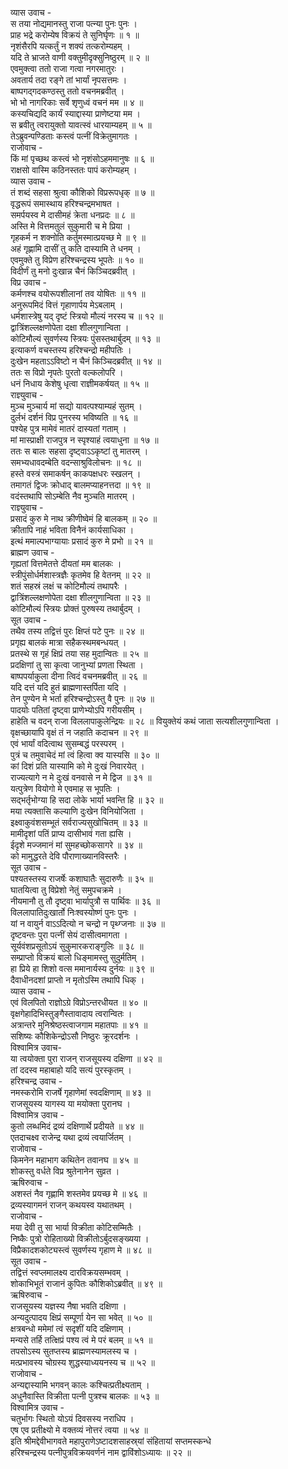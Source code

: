 व्यास उवाच -  
स तया नोद्यमानस्तु राजा पत्न्या पुनः पुनः ।  
प्राह भद्रे करोम्येष विक्रयं ते सुनिर्घृणः ॥ १ ॥  
नृशंसैरपि यत्कर्तुं न शक्यं तत्करोम्यहम् ।  
यदि ते भ्राजते वाणी वक्तुमीदृक्सुनिष्ठुरम् ॥ २ ॥  
एवमुक्त्वा ततो राजा गत्वा नगरमातुरः ।  
अवतार्य तदा रङ्गे तां भार्यां नृपसत्तमः ।  
बाष्पगद्गदकण्ठस्तु ततो वचनमब्रवीत् ।  
भो भो नागरिकाः सर्वे शृणुध्वं वचनं मम ॥ ४ ॥  
कस्यचिद्यदि कार्यं स्याद्दास्या प्राणेष्टया मम ।  
स ब्रवीतु त्वरायुक्तो यावत्स्वं धारयाम्यहम् ॥ ५ ॥  
तेऽब्रुवन्पण्डिताः कस्त्वं पत्नीं विक्रेतुमागतः ।  
राजोवाच -  
किं मां पृच्छथ कस्त्वं भो नृशंसोऽहममानुषः ॥ ६ ॥  
राक्षसो वास्मि कठिनस्ततः पापं करोम्यहम् ।  
व्यास उवाच -  
तं शब्दं सहसा श्रुत्वा कौशिको विप्ररूपधृक् ॥ ७ ॥  
वृद्धरूपं समास्थाय हरिश्चन्द्रमभाषत ।  
समर्पयस्व मे दासीमहं क्रेता धनप्रदः ॥ ८ ॥  
अस्ति मे वित्तमतुलं सुकुमारी च मे प्रिया ।  
गृहकर्म न शक्नोति कर्तुमस्मात्प्रयच्छ मे ॥ ९ ॥  
अहं गृह्णामि दासीं तु कति दास्यामि ते धनम् ।  
एवमुक्ते तु विप्रेण हरिश्चन्द्रस्य भूपतेः ॥ १० ॥  
विदीर्णं तु मनो दुःखान्न चैनं किञ्चिदब्रवीत् ।  
विप्र उवाच -  
कर्मणश्च वयोरूपशीलानां तव योषितः ॥ ११ ॥  
अनुरूपमिदं वित्तं गृहाणार्पय मेऽबलाम् ।  
धर्मशास्त्रेषु यद्‌ दृष्टं स्त्रियो मौल्यं नरस्य च ॥ १२ ॥  
द्वात्रिंशल्लक्षणोपेता दक्षा शीलगुणान्विता ।  
कोटिमौल्यं सुवर्णस्य स्त्रियः पुंसस्तथार्बुदम् ॥ १३ ॥  
इत्याकर्ण वचस्तस्य हरिश्चन्द्रो महीपतिः ।  
दुःखेन महताऽऽविष्टो न चैनं किञ्चिदब्रवीत् ॥ १४ ॥  
ततः स विप्रो नृपतेः पुरतो वल्कलोपरि ।  
धनं निधाय केशेषु धृत्वा राज्ञीमकर्षयत् ॥ १५ ॥  
राज्ञ्युवाच -  
मुञ्च मुञ्चार्य मां सद्यो यावत्पश्याम्यहं सुतम् ।  
दुर्लभं दर्शनं विप्र पुनरस्य भविष्यति ॥ १६ ॥  
पश्येह पुत्र मामेवं मातरं दास्यतां गताम् ।  
मां मास्प्राक्षी राजपुत्र न स्पृश्याहं त्वयाधुना ॥ १७ ॥  
ततः स बालः सहसा दृष्ट्वाऽऽकृष्टां तु मातरम् ।  
समभ्यधावदम्बेति वदन्साश्रुविलोचनः ॥ १८ ॥  
हस्ते वस्त्रं समाकर्षन् काकपक्षधरः स्खलन् ।  
तमागतं द्विजः क्रोधाद्‌ बालमप्याहनत्तदा ॥ १९ ॥  
वदंस्तथापि सोऽम्बेति नैव मुञ्चति मातरम् ।  
राज्ञ्युवाच -  
प्रसादं कुरु मे नाथ क्रीणीष्वेमं हि बालकम् ॥ २० ॥  
क्रीतापि नाहं भविता विनैनं कार्यसाधिका ।  
इत्थं ममाल्पभाग्यायाः प्रसादं कुरु मे प्रभो ॥ २१ ॥  
ब्राह्मण उवाच -  
गृह्यतां वित्तमेतत्ते दीयतां मम बालकः ।  
स्त्रीपुंसोर्धर्मशास्त्रज्ञैः कृतमेव हि वेतनम् ॥ २२ ॥  
शतं सहस्रं लक्षं च कोटिमौल्यं तथापरैः ।  
द्वात्रिंशल्लक्षणोपेता दक्षा शीलगुणान्विता ॥ २३ ॥  
कोटिमौल्यं स्त्रियः प्रोक्तं पुरुषस्य तथार्बुदम् ।  
सूत उवाच -  
तथैव तस्य तद्वित्तं पुरः क्षिप्तं पटे पुनः ॥ २४ ॥  
प्रगृह्य बालकं मात्रा सहैकस्थमबन्धयत् ।  
प्रतस्थे स गृहं क्षिप्रं तया सह मुदान्वितः ॥ २५ ॥  
प्रदक्षिणां तु सा कृत्वा जानुभ्यां प्रणता स्थिता ।  
बाष्पपर्याकुला दीना त्विदं वचनमब्रवीत् ॥ २६ ॥  
यदि दत्तं यदि हुतं ब्राह्मणास्तर्पिता यदि ।  
तेन पुण्येन मे भर्ता हरिश्चन्द्रोऽस्तु वै पुनः ॥ २७ ॥  
पादयोः पतितां दृष्ट्वा प्राणेभ्योऽपि गरीयसीम् ।  
हाहेति च वदन् राजा विललापाकुलेन्द्रियः ॥ २८ ॥
वियुक्तेयं कथं जाता सत्यशीलगुणान्विता ।  
वृक्षच्छायापि वृक्षं तं न जहाति कदाचन ॥ २९ ॥  
एवं भार्यां वदित्वाथ सुसम्बद्धं परस्परम् ।  
पुत्रं च तमुवाचेदं मां त्वं हित्वा क्व यास्यसि ॥ ३० ॥  
कां दिशं प्रति यास्यामि को मे दुःखं निवारयेत् ।  
राज्यत्यागे न मे दुःखं वनवासे न मे द्विज ॥ ३१ ॥  
यत्पुत्रेण वियोगो मे एवमाह स भूपतिः ।  
सद्‌भर्तृभोग्या हि सदा लोके भार्या भवन्ति हि ॥ ३२ ॥  
मया त्यक्तासि कल्याणि दुःखेन विनियोजिता ।  
इक्ष्वाकुवंशसम्भूतं सर्वराज्यसुखोचितम् ॥ ३३ ॥  
मामीदृशां पतिं प्राप्य दासीभावं गता ह्यसि ।  
ईदृशे मज्जमानं मां सुमहच्छोकसागरे ॥ ३४ ॥  
को मामुद्धरते देवि पौराणाख्यानविस्तरैः ।  
सूत उवाच -  
पश्यतस्तस्य राजर्षेः कशाघातैः सुदारुणैः ॥ ३५ ॥  
घातयित्वा तु विप्रेशो नेतुं समुपचक्रमे ।  
नीयमानौ तु तौ दृष्ट्वा भार्यापुत्रौ स पार्थिवः ॥ ३६ ॥  
विललापातिदुःखार्तो निःश्वस्योष्णं पुनः पुनः ।  
यां न वायुर्न वाऽऽदित्यो न चन्द्रो न पृथ्ग्जनाः ॥ ३७ ॥  
दृष्टवन्तः पुरा पत्नीं सेयं दासीत्वमागता ।  
सूर्यवंशप्रसूतोऽयं सुकुमारकराङ्गुलिः ॥ ३८ ॥  
सम्प्राप्तो विक्रयं बालो धिङ्‌मामस्तु सुदुर्मतिम् ।  
हा प्रिये हा शिशो वत्स ममानार्यस्य दुर्नयः ॥ ३९ ॥  
दैवाधीनदशां प्राप्तो न मृतोऽस्मि तथापि धिक् ।  
व्यास उवाच -  
एवं विलपितो राज्ञोऽग्रे विप्रोऽन्तरधीयत ॥ ४० ॥  
वृक्षगेहादिभिस्तुङ्गैस्तावादाय त्वरान्वितः ।  
अत्रान्तरे मुनिश्रेष्ठस्त्वाजगाम महातपाः ॥ ४१ ॥  
सशिष्यः कौशिकेन्द्रोऽसौ निष्ठुरः क्रूरदर्शनः ।  
विश्वामित्र उवाच-  
या त्वयोक्ता पुरा राजन् राजसूयस्य दक्षिणा ॥ ४२ ॥  
तां ददस्व महाबाहो यदि सत्यं पुरस्कृतम् ।  
हरिश्चन्द्र उवाच -  
नमस्करोमि राजर्षे गृहाणेमां स्वदक्षिणाम् ॥ ४३ ॥  
राजसूयस्य यागस्य या मयोक्ता पुरानघ ।  
विश्वामित्र उवाच -  
कुतो लब्धमिदं द्रव्यं दक्षिणार्थे प्रदीयते ॥ ४४ ॥  
एतदाचक्ष्व राजेन्द्र यथा द्रव्यं त्वयार्जितम् ।  
राजोवाच -  
किमनेन महाभाग कथितेन तवानघ ॥ ४५ ॥  
शोकस्तु वर्धते विप्र श्रुतेनानेन सुव्रत ।  
ऋषिरुवाच -  
अशस्तं नैव गृह्णामि शस्तमेव प्रयच्छ मे ॥ ४६ ॥  
द्रव्यस्यागमनं राजन् कथयस्व यथातथम् ।  
राजोवाच -  
मया देवी तु सा भार्या विक्रीता कोटिसम्मितैः ।  
निष्कैः पुत्रो रोहिताख्यो विक्रीतोऽर्बुदसङ्ख्यया ।  
विप्रैकादशकोट्यस्त्वं सुवर्णस्य गृहाण मे ॥ ४८ ॥  
सूत उवाच -  
तद्वित्तं स्वप्लमालक्ष्य दारविक्रयसम्भवम् ।  
शोकाभिभूतं राजानं कुपितः कौशिकोऽब्रवीत् ॥ ४९ ॥  
ऋषिरुवाच -  
राजसूयस्य यज्ञस्य नैषा भवति दक्षिणा ।  
अन्यदुत्पादय क्षिप्रं सम्पूर्णा येन सा भवेत् ॥ ५० ॥  
क्षत्रबन्धो ममेमां त्वं सदृशीं यदि दक्षिणाम् ।  
मन्यसे तर्हि तत्क्षिप्रं पश्य त्वं मे परं बलम् ॥ ५१ ॥  
तपसोऽस्य सुतप्तस्य ब्राह्मणस्यामलस्य च ।  
मत्प्रभावस्य चोग्रस्य शुद्धस्याध्ययनस्य च ॥ ५२ ॥  
राजोवाच -  
अन्यद्दास्यामि भगवन् कालः कश्चित्प्रतीक्ष्यताम् ।  
अधुनैवास्ति विक्रीता पत्नी पुत्रश्च बालकः ॥ ५३ ॥  
विश्वामित्र उवाच -  
चतुर्भागः स्थितो योऽयं दिवसस्य नराधिप ।  
एष एव प्रतीक्ष्यो मे वक्तव्यं नोत्तरं त्वया ॥ ५४ ॥  
इति श्रीमद्देवीभागवते महापुराणेऽष्टादशसाहस्र्यां संहितायां सप्तमस्कन्धे  
हरिश्चन्द्रस्य पत्नीपुत्रविक्रयवर्णनं नाम द्वाविंशोऽध्यायः ॥ २२ ॥
